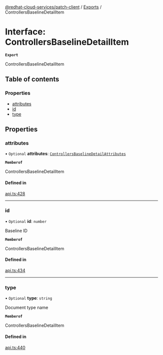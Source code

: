 [@redhat-cloud-services/patch-client](../README.md) / [Exports](../modules.md) / ControllersBaselineDetailItem

# Interface: ControllersBaselineDetailItem

**`Export`**

ControllersBaselineDetailItem

## Table of contents

### Properties

- [attributes](ControllersBaselineDetailItem.md#attributes)
- [id](ControllersBaselineDetailItem.md#id)
- [type](ControllersBaselineDetailItem.md#type)

## Properties

### attributes

• `Optional` **attributes**: [`ControllersBaselineDetailAttributes`](ControllersBaselineDetailAttributes.md)

**`Memberof`**

ControllersBaselineDetailItem

#### Defined in

[api.ts:428](https://github.com/RedHatInsights/javascript-clients/blob/main/packages/patch/api.ts#L428)

___

### id

• `Optional` **id**: `number`

Baseline ID

**`Memberof`**

ControllersBaselineDetailItem

#### Defined in

[api.ts:434](https://github.com/RedHatInsights/javascript-clients/blob/main/packages/patch/api.ts#L434)

___

### type

• `Optional` **type**: `string`

Document type name

**`Memberof`**

ControllersBaselineDetailItem

#### Defined in

[api.ts:440](https://github.com/RedHatInsights/javascript-clients/blob/main/packages/patch/api.ts#L440)
